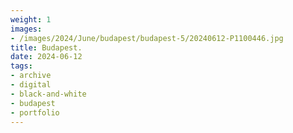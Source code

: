 ```yaml
---
weight: 1
images:
- /images/2024/June/budapest/budapest-5/20240612-P1100446.jpg
title: Budapest.
date: 2024-06-12
tags:
- archive
- digital
- black-and-white
- budapest
- portfolio
---
```



